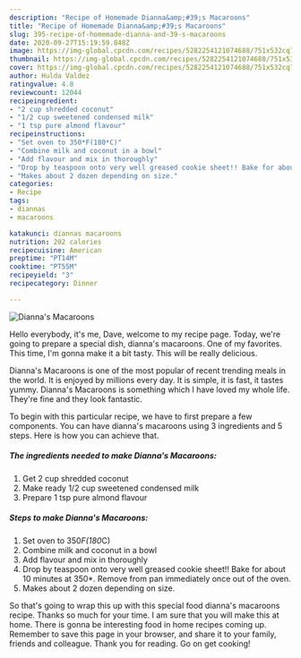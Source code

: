 ```yaml
---
description: "Recipe of Homemade Dianna&amp;#39;s Macaroons"
title: "Recipe of Homemade Dianna&amp;#39;s Macaroons"
slug: 395-recipe-of-homemade-dianna-and-39-s-macaroons
date: 2020-09-27T15:19:59.848Z
image: https://img-global.cpcdn.com/recipes/5282254121074688/751x532cq70/diannas-macaroons-recipe-main-photo.jpg
thumbnail: https://img-global.cpcdn.com/recipes/5282254121074688/751x532cq70/diannas-macaroons-recipe-main-photo.jpg
cover: https://img-global.cpcdn.com/recipes/5282254121074688/751x532cq70/diannas-macaroons-recipe-main-photo.jpg
author: Hulda Valdez
ratingvalue: 4.8
reviewcount: 12044
recipeingredient:
- "2 cup shredded coconut"
- "1/2 cup sweetened condensed milk"
- "1 tsp pure almond flavour"
recipeinstructions:
- "Set oven to 350*F(180*C)"
- "Combine milk and coconut in a bowl"
- "Add flavour and mix in thoroughly"
- "Drop by teaspoon onto very well greased cookie sheet!! Bake for about 10 minutes at 350*. Remove from pan immediately once out of the oven."
- "Makes about 2 dozen depending on size."
categories:
- Recipe
tags:
- diannas
- macaroons

katakunci: diannas macaroons 
nutrition: 202 calories
recipecuisine: American
preptime: "PT14M"
cooktime: "PT55M"
recipeyield: "3"
recipecategory: Dinner

---
```



![Dianna&#39;s Macaroons](https://img-global.cpcdn.com/recipes/5282254121074688/751x532cq70/diannas-macaroons-recipe-main-photo.jpg)

Hello everybody, it's me, Dave, welcome to my recipe page. Today, we're going to prepare a special dish, dianna&#39;s macaroons. One of my favorites. This time, I'm gonna make it a bit tasty. This will be really delicious.

Dianna&#39;s Macaroons is one of the most popular of recent trending meals in the world. It is enjoyed by millions every day. It is simple, it is fast, it tastes yummy. Dianna&#39;s Macaroons is something which I have loved my whole life. They're fine and they look fantastic.




To begin with this particular recipe, we have to first prepare a few components. You can have dianna&#39;s macaroons using 3 ingredients and 5 steps. Here is how you can achieve that.

<!--inarticleads1-->

##### The ingredients needed to make Dianna&#39;s Macaroons:

1. Get 2 cup shredded coconut
1. Make ready 1/2 cup sweetened condensed milk
1. Prepare 1 tsp pure almond flavour




<!--inarticleads2-->

##### Steps to make Dianna&#39;s Macaroons:

1. Set oven to 350*F(180*C)
1. Combine milk and coconut in a bowl
1. Add flavour and mix in thoroughly
1. Drop by teaspoon onto very well greased cookie sheet!! Bake for about 10 minutes at 350*. Remove from pan immediately once out of the oven.
1. Makes about 2 dozen depending on size.




So that's going to wrap this up with this special food dianna&#39;s macaroons recipe. Thanks so much for your time. I am sure that you will make this at home. There is gonna be interesting food in home recipes coming up. Remember to save this page in your browser, and share it to your family, friends and colleague. Thank you for reading. Go on get cooking!

